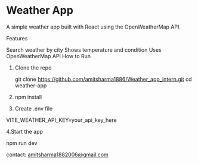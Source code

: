 # Weather App

A simple weather app built with React using the OpenWeatherMap API.

 Features

Search weather by city
Shows temperature and condition
Uses OpenWeatherMap API
How to Run

1. Clone the repo  
   
   git clone https://github.com/amitsharma1886/Weather_app_intern.git
   cd weather-app

2. npm install

3. Create .env file

VITE_WEATHER_API_KEY=your_api_key_here

4.Start the app

npm run dev


contact:
amitsharma1882006@gmail.com



